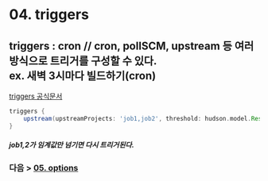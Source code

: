# 04. triggers
## triggers : cron // cron, pollSCM, upstream 등 여러방식으로 트리거를 구성할 수 있다.<br>ex. 새벽 3시마다 빌드하기(cron)
[triggers 공식문서](https://www.jenkins.io/doc/book/pipeline/syntax/#triggers)
```groovy
triggers { 
    upstream(upstreamProjects: 'job1,job2', threshold: hudson.model.Result.SUCCESS) 
}
```
##### job1,2가 임계값만 넘기면 다시 트리거된다.






### 다음 > [05. options](05.%20options.md)
